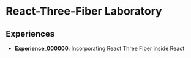 # React-Three-Fiber Laboratory

## Experiences

* **Experience_000000**: Incorporating React Three Fiber inside React
